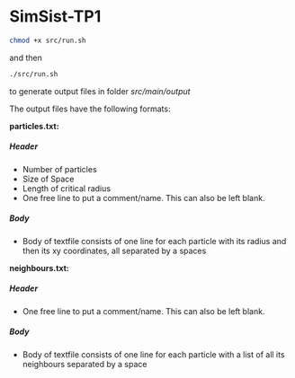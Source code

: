 # SimSist-TP1
```bash
chmod +x src/run.sh
```
and then
```bash
./src/run.sh
```
to generate output files in folder _src/main/output_

The output files have the following formats:

**particles.txt:**

##### Header
- Number of particles
- Size of Space
- Length of critical radius
- One free line to put a comment/name. This can also be left blank.

##### Body
- Body of textfile consists of one line for each particle with its radius and then its xy coordinates, all separated by a spaces

**neighbours.txt:**

##### Header
- One free line to put a comment/name. This can also be left blank.

##### Body
- Body of textfile consists of one line for each particle with a list of all its neighbours separated by a space
